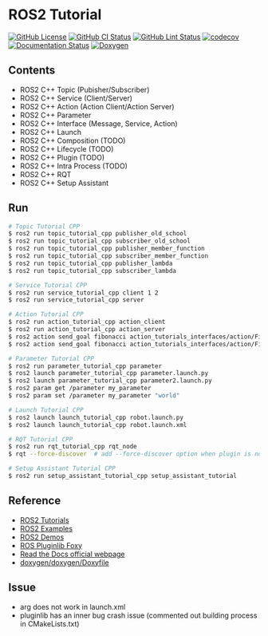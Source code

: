# ROS2 Tutorial
[![GitHub License](https://img.shields.io/github/license/JaehyunShim/ros2_tutorial_cpp)](https://github.com/JaehyunShim/ros2_tutorial_cpp/blob/master/LICENSE)
[![GitHub CI Status](https://github.com/JaehyunShim/ros2_tutorial_cpp/workflows/CI/badge.svg)](https://github.com/JaehyunShim/ros2_tutorial_cpp/actions?query=workflow%3ACI)
[![GitHub Lint Status](https://github.com/JaehyunShim/ros2_tutorial_cpp/workflows/Lint/badge.svg)](https://github.com/JaehyunShim/ros2_tutorial_cpp/actions?query=workflow%3ALint)
[![codecov](https://codecov.io/gh/JaehyunShim/ros2_tutorial_cpp/branch/master/graph/badge.svg)](https://codecov.io/gh/JaehyunShim/ros2_tutorial_cpp)
[![Documentation Status](https://readthedocs.org/projects/ros2-tutorial-cpp/badge/?version=latest)](https://ros2-tutorial-cpp.readthedocs.io/en/latest/?badge=latest)
[![Doxygen](https://img.shields.io/badge/doxygen-documentation-blue.svg)](https://jaehyunshim.github.io/docs.ros2_tutorial_cpp.org/)

## Contents
- ROS2 C++ Topic (Pubisher/Subscriber)
- ROS2 C++ Service (Client/Server)
- ROS2 C++ Action (Action Client/Action Server)
- ROS2 C++ Parameter
- ROS2 C++ Interface (Message, Service, Action)
- ROS2 C++ Launch
- ROS2 C++ Composition (TODO)
- ROS2 C++ Lifecycle (TODO)
- ROS2 C++ Plugin (TODO)
- ROS2 C++ Intra Process (TODO)
- ROS2 C++ RQT
- ROS2 C++ Setup Assistant

## Run
```sh
# Topic Tutorial CPP
$ ros2 run topic_tutorial_cpp publisher_old_school
$ ros2 run topic_tutorial_cpp subscriber_old_school
$ ros2 run topic_tutorial_cpp publisher_member_function
$ ros2 run topic_tutorial_cpp subscriber_member_function
$ ros2 run topic_tutorial_cpp publisher_lambda
$ ros2 run topic_tutorial_cpp subscriber_lambda

# Service Tutorial CPP
$ ros2 run service_tutorial_cpp client 1 2
$ ros2 run service_tutorial_cpp server

# Action Tutorial CPP
$ ros2 run action_tutorial_cpp action_client
$ ros2 run action_tutorial_cpp action_server
$ ros2 action send_goal fibonacci action_tutorials_interfaces/action/Fibonacci "{order: 5}"
$ ros2 action send_goal fibonacci action_tutorials_interfaces/action/Fibonacci "{order: 5}" --feedback

# Parameter Tutorial CPP
$ ros2 run parameter_tutorial_cpp parameter
$ ros2 launch parameter_tutorial_cpp parameter.launch.py
$ ros2 launch parameter_tutorial_cpp parameter2.launch.py
$ ros2 param get /parameter my_parameter
$ ros2 param set /parameter my_parameter "world"

# Launch Tutorial CPP
$ ros2 launch launch_tutorial_cpp robot.launch.py
$ ros2 launch launch_tutorial_cpp robot.launch.xml

# RQT Tutorial CPP
$ ros2 run rqt_tutorial_cpp rqt_node
$ rqt --force-discover  # add --force-discover option when plugin is not found.

# Setup Assistant Tutorial CPP
$ ros2 run setup_assistant_tutorial_cpp setup_assistant_tutorial
```

## Reference
- [ROS2 Tutorials](https://index.ros.org/doc/ros2/Tutorials/)
- [ROS2 Examples](https://github.com/ros2/examples)
- [ROS2 Demos](https://github.com/ros2/demos)
- [ROS Pluginlib Foxy](https://github.com/ros/pluginlib/tree/foxy)
- [Read the Docs official webpage](https://readthedocs.org)
- [doxygen/doxygen/Doxyfile](https://github.com/doxygen/doxygen/blob/master/Doxyfile)

## Issue
- arg does not work in launch.xml
- pluginlib has an inner bug crash issue (commented out building process in CMakeLists.txt)

